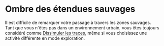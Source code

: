 # Ombre des étendues sauvages

<p><span id="ctl00_MainContent_DetailedOutput">Il est difficile de remarquer votre passage à travers les zones sauvages. Tant que vous n'êtes pas dans un  environnement urbain, vous êtes toujours considéré comme <a href="https://2e.aonprd.com/Actions.aspx?ID=65">Dissimuler les traces</a>, même si vous choisissez une activité différente en mode exploration.&nbsp;</span></p>